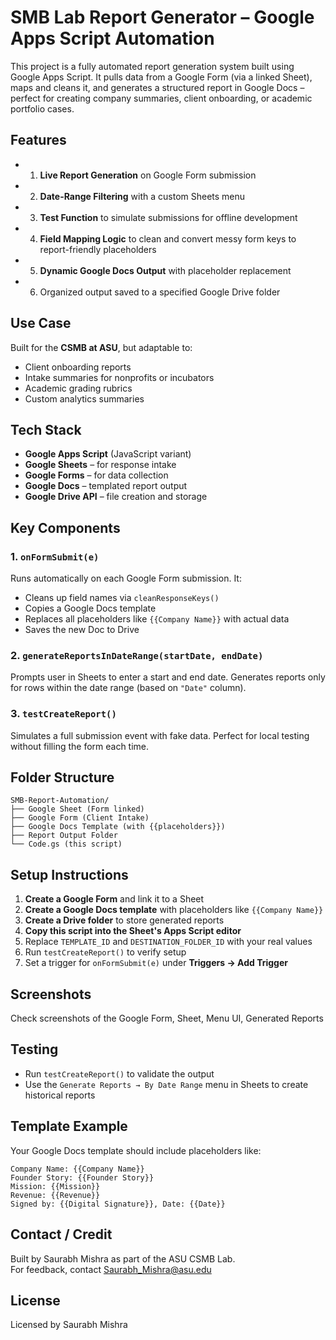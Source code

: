 
# SMB Lab Report Generator – Google Apps Script Automation

This project is a fully automated report generation system built using Google Apps Script. It pulls data from a Google Form (via a linked Sheet), maps and cleans it, and generates a structured report in Google Docs – perfect for creating company summaries, client onboarding, or academic portfolio cases.

## Features

- 1. **Live Report Generation** on Google Form submission
- 2. **Date-Range Filtering** with a custom Sheets menu
- 3. **Test Function** to simulate submissions for offline development
- 4. **Field Mapping Logic** to clean and convert messy form keys to report-friendly placeholders
- 5. **Dynamic Google Docs Output** with placeholder replacement
- 6. Organized output saved to a specified Google Drive folder

## Use Case

Built for the **CSMB at ASU**, but adaptable to:
- Client onboarding reports
- Intake summaries for nonprofits or incubators
- Academic grading rubrics
- Custom analytics summaries

## Tech Stack

- **Google Apps Script** (JavaScript variant)
- **Google Sheets** – for response intake
- **Google Forms** – for data collection
- **Google Docs** – templated report output
- **Google Drive API** – file creation and storage

## Key Components

### 1. `onFormSubmit(e)`
Runs automatically on each Google Form submission. It:
- Cleans up field names via `cleanResponseKeys()`
- Copies a Google Docs template
- Replaces all placeholders like `{{Company Name}}` with actual data
- Saves the new Doc to Drive

### 2. `generateReportsInDateRange(startDate, endDate)`
Prompts user in Sheets to enter a start and end date. Generates reports only for rows within the date range (based on `"Date"` column).

### 3. `testCreateReport()`
Simulates a full submission event with fake data. Perfect for local testing without filling the form each time.

## Folder Structure

```
SMB-Report-Automation/
├── Google Sheet (Form linked)
├── Google Form (Client Intake)
├── Google Docs Template (with {{placeholders}})
├── Report Output Folder
└── Code.gs (this script)
```

## Setup Instructions

1. **Create a Google Form** and link it to a Sheet
2. **Create a Google Docs template** with placeholders like `{{Company Name}}`
3. **Create a Drive folder** to store generated reports
4. **Copy this script into the Sheet's Apps Script editor**
5. Replace `TEMPLATE_ID` and `DESTINATION_FOLDER_ID` with your real values
6. Run `testCreateReport()` to verify setup
7. Set a trigger for `onFormSubmit(e)` under **Triggers → Add Trigger**


## Screenshots

Check screenshots of the Google Form, Sheet, Menu UI, Generated Reports



## Testing

- Run `testCreateReport()` to validate the output
- Use the `Generate Reports → By Date Range` menu in Sheets to create historical reports



## Template Example

Your Google Docs template should include placeholders like:

```
Company Name: {{Company Name}}
Founder Story: {{Founder Story}}
Mission: {{Mission}}
Revenue: {{Revenue}}
Signed by: {{Digital Signature}}, Date: {{Date}}
```

## Contact / Credit

Built by Saurabh Mishra as part of the ASU CSMB Lab.  
For feedback, contact Saurabh_Mishra@asu.edu


## License

Licensed by Saurabh Mishra
